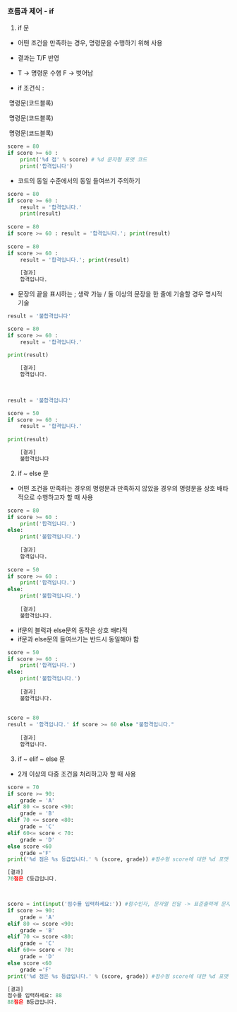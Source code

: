### 흐름과 제어 - if 

1. if 문

- 어떤 조건을 만족하는 경우, 명령문을 수행하기 위해 사용

- 결과는 T/F 반영
- T -> 명령문 수행 F -> 벗어남
- if 조건식 :

​			명령문(코드블록)

​			명령문(코드블록)

​			명령문(코드블록)

```python
score = 80
if score >= 60 : 
	print('%d 점' % score) # %d 문자형 포맷 코드
	print('합격입니다')
```

- 코드의 동일 수준에서의 동일 들여쓰기 주의하기

```python
score = 80
if score >= 60 : 
    result = '합격입니다.'
    print(result)
    
score = 80
if score >= 60 : result = '합격입니다.'; print(result)
    
score = 80
if score >= 60 : 
    result = '합격입니다.'; print(result)
    
    [결과]
    합격입니다.
```

- 문장의 끝을 표시하는 ; 생략 가능 / 둘 이상의 문장을 한 줄에 기술할 경우 명시적 기술

```python
result = '불합격입니다'

score = 80
if score >= 60 : 
    result = '합격입니다.'
    
print(result)

	[결과]
    합격입니다.

    
    
result = '불합격입니다'

score = 50
if score >= 60 : 
    result = '합격입니다.'
    
print(result)

	[결과]
    불합격입니다
```



2. if ~ else 문

- 어떤 조건을 만족하는 경우의 명령문과 만족하지 않았을 경우의 명령문을 상호 배타적으로 수행하고자 할 때 사용

```python
score = 80
if score >= 60 : 
    print('합격입니다.')
else:
    print('불합격입니다.')
    
    [결과]
    합격입니다.
    
score = 50
if score >= 60 : 
    print('합격입니다.')
else:
    print('불합격입니다.')
    
    [결과]
    불합격입니다.
```

- if문의 블럭과 else문의 동작은 상호 배타적
- if문과 else문의 들여쓰기는 반드시 동일해야 함

```python
score = 50
if score >= 60 : 
    print('합격입니다.')
else:
    print('불합격입니다.')
    
    [결과]
    불합격입니다.
    
    
score = 80
result = '합격입니다.' if score >= 60 else "불합격입니다."
    
    [결과]
    합격입니다.
```



3. if ~ elif ~ else 문

- 2개 이상의 다중 조건을 처리하고자 할 때 사용

```python
score = 70
if score >= 90:
    grade = 'A'
elif 80 <= score <90:
    grade = 'B'
elif 70 <= score <80:
    grade = 'C'
elif 60<= score < 70:
    grade = 'D'
else score <60
	grade ='F'
print('%d 점은 %s 등급입니다.' % (score, grade)) #정수형 score에 대한 %d 포맷 코드와 문자열 grade에 대한 %s 포맷 코드 적용

[결과]
70점은 C등급입니다.



score = int(input('점수를 입력하세요:')) #함수인자, 문자열 전달 -> 표준출력에 문자열 출력 -> 표준입력으로부터 입력된 값 반환, int를 통해 정수형으로 변경
if score >= 90:
    grade = 'A'
elif 80 <= score <90:
    grade = 'B'
elif 70 <= score <80:
    grade = 'C'
elif 60<= score < 70:
    grade = 'D'
else score <60
	grade ='F'
print('%d 점은 %s 등급입니다.' % (score, grade)) #정수형 score에 대한 %d 포맷 코드와 문자열 grade에 대한 %s 포맷 코드 적용

[결과]
점수를 입력하세요: 88
88점은 B등급입니다.
```


